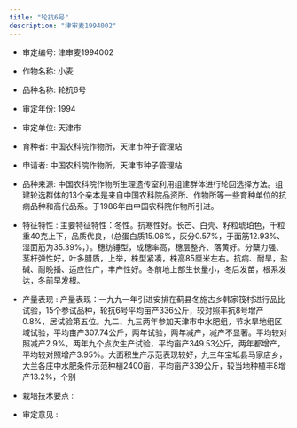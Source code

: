 ```yaml
---
title: "轮抗6号"
description: "津审麦1994002"
---
```

* 审定编号:  津审麦1994002

*  作物名称:  小麦

*  品种名称:  轮抗6号

*  审定年份:  1994

*  审定单位:  天津市

* 育种者:  中国农科院作物所，天津市种子管理站

*  申请者:  中国农科院作物所，天津市种子管理站

*  品种来源:  中国农科院作物所生理遗传室利用组建群体进行轮回选择方法。组建轮选群体的13个亲本是来自中国农科院品资所、作物所等一些育种单位的抗病品种和高代品系。于1986年由中国农科院作物所引进。

*  特征特性 : 
主要特征特性：冬性。抗寒性好。长芒、白壳、籽粒琥珀色，千粒重40克上下，品质优良，（总蛋白质15.06%，灰分0.57%，于面筋12.93%、湿面筋为35.39%，）。穗纺锤型，成穗率高，穗层整齐、落黄好。分蘖力强、茎杆弹性好，叶多腊质，上举，株型紧凑，株高85厘米左右。抗病、耐旱，盐碱、耐晚播、适应性广，丰产性好。冬前地上部生长量小，冬后发苗，根系发达，冬前早发根。
 
*  产量表现 : 
产量表现：一九九一年引进安排在蓟县冬施古乡韩家筏村进行品比试验，15个参试品种，轮抗6号平均亩产336公斤，较对照丰抗8号增产0.8%，居试验第五位。九二、九三两年参加天津市中水肥组，节水旱地组区域试验，平均亩产307.74公斤，两年试验，两年减产，减产不显著。平均较对照减产2.9%。两年九个点次生产试验，平均亩产349.53公斤，两年都增产，平均较对照增产3.95%。大面积生产示范表现较好，九三年宝坻县马家店乡，大兰各庄中水肥条件示范种植2400亩，平均亩产339公斤，较当地种植丰8增产13.2%，个别

*  栽培技术要点 : 


*  审定意见 : 

